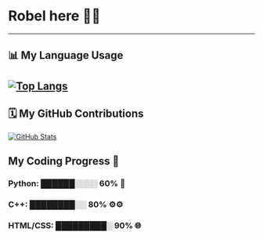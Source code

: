 # Robel here 👋👋

---

## 📊 My Language Usage

[![Top Langs](https://github-readme-stats.vercel.app/api/top-langs/?username=RobelAmare&layout=donut-vertical&theme=dracula&langs_count=8&hide_border=true&animation=true)](https://github.com/RobelAmare)
---

## 🗓️ My GitHub Contributions

[![GitHub Stats](https://github-readme-stats.vercel.app/api?username=RobelAmare&theme=dracula&hide_border=true)](https://github.com/RobelAmare)

## My Coding Progress 🚀

### Python: ██████░░░░ 60% 🐍

### C++: ████████░░ 80% ⚙⚙

### HTML/CSS: █████████░ 90% 🌐

<!--
**RobelAmare/RobelAmare** is a ✨ _special_ ✨ repository because its `README.md` (this file) appears on your GitHub profile.

Here are some ideas to get you started:

- 🔭 I’m currently working on ...
- 🌱 I’m currently learning ...
- 👯 I’m looking to collaborate on ...
- 🤔 I’m looking for help with ...
- 💬 Ask me about ...
- 📫 How to reach me: ...
- 😄 Pronouns: ...
- ⚡ Fun fact: ...
-->
